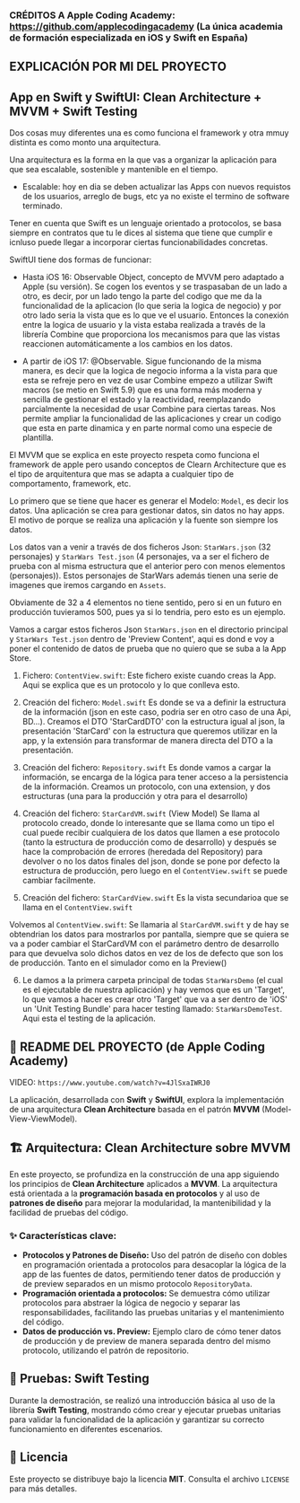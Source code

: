 
### CRÉDITOS A Apple Coding Academy: https://github.com/applecodingacademy (La única academia de formación especializada en iOS y Swift en España)
## EXPLICACIÓN POR MI DEL PROYECTO
## App en Swift y SwiftUI: Clean Architecture + MVVM + Swift Testing

Dos cosas muy diferentes una es como funciona el framework y otra mmuy distinta es como monto una arquitectura.

Una arquitectura es la forma en la que vas a organizar la aplicación para que sea escalable, sostenible y mantenible en el tiempo.
- Escalable: hoy en dia se deben actualizar las Apps con nuevos requistos de los usuarios, arreglo de bugs, etc ya no existe el termino de software terminado.

Tener en cuenta que Swift es un lenguaje orientado a protocolos, se basa siempre en contratos que tu le dices al sistema que tiene que cumplir e icnluso puede llegar a incorporar ciertas funcionabilidades concretas.

SwiftUI tiene dos formas de funcionar:
- Hasta iOS 16: Observable Object, concepto de MVVM pero adaptado a Apple (su versión). Se cogen los eventos y se traspasaban de un lado a otro, es decir, por un lado tengo la parte del codigo que me da la funcionalidad de la aplicacion (lo que seria la logica de negocio) y por otro lado seria la vista que es lo que ve el usuario. Entonces la conexión entre la logica de  usuario y la vista estaba realizada a través de la librería Combine que proporciona los mecanismos para que las vistas reaccionen automáticamente a los cambios en los datos.

- A partir de iOS 17: @Observable. Sigue funcionando de la misma manera, es decir que la logica de negocio informa a la vista para que esta se refreje pero en vez de usar Combine empezo a utilizar Swift macros (se metio en Swift 5.9) que es una forma más moderna y sencilla de gestionar el estado y la reactividad, reemplazando parcialmente la necesidad de usar Combine para ciertas tareas. Nos permite ampliar la funcionalidad de las aplicaciones y crear un codigo que esta en parte dinamica y en parte normal como una especie de plantilla.

El MVVM que se explica en este proyecto respeta como funciona el framework de apple pero usando conceptos de Clearn Architecture que es el tipo de arquitentura que mas se adapta a cualquier tipo de comportamento, framework, etc.

Lo primero que se tiene que hacer es generar el Modelo: `Model`, es decir los datos. Una aplicación se crea para gestionar datos, sin datos no hay apps. El motivo de porque se realiza una aplicación y la fuente son siempre los datos.

Los datos van a venir a través de dos ficheros Json: `StarWars.json` (32 personajes) y `StarWars Test.json` (4 personajes, va a ser el fichero de prueba con al misma estructura que el anterior pero con menos elementos (personajes)). Estos personajes de StarWars además tienen una serie de imagenes que iremos cargando en `Assets`.

Obviamente de 32 a 4 elementos no tiene sentido, pero si en un futuro en producción tuvieramos 500, pues ya si lo tendria, pero esto es un ejemplo.

Vamos a cargar estos ficheros Json `StarWars.json` en el directorio principal y `StarWars Test.json` dentro de 'Preview Content', aqui es dond e voy a poner el contenido de datos de prueba que no quiero que se suba a la App Store.

1. Fichero: `ContentView.swift`:
Este fichero existe cuando creas la App. Aqui se explica que es un protocolo y lo que conlleva esto.

2. Creación del fichero: `Model.swift`
Es donde se va a definir la estructura de la información (json en este caso, podria ser en otro caso de una Api, BD...).
Creamos el DTO 'StarCardDTO' con la estructura igual al json, la presentación 'StarCard' con la estructura que queremos utilizar en la app, y la extensión para transformar de manera directa del DTO a la presentación.

3. Creación del fichero: `Repository.swift`
Es donde vamos a cargar la información, se encarga de la lógica para tener acceso a la persistencia de la información.
Creamos un protocolo, con una extension, y dos estructuras (una para la producción y otra para el desarrollo)

4. Creación del fichero: `StarCardVM.swift` (View Model)
Se llama al protocolo creado, donde lo interesante que se llama como un tipo el cual puede recibir cualquiera de los datos que llamen a ese protocolo (tanto la estructura de producción como de desarrollo) y después se hace la comprobación de errores (heredada del Repository) para devolver o no los datos finales del json, donde se pone por defecto la estructura de producción, pero luego en el `ContentView.swift` se puede cambiar facilmente.

5. Creación del fichero: `StarCardView.swift`
Es la vista secundarioa que se llama en el `ContentView.swift`

Volvemos al `ContentView.swift`:
Se llamaria al `StarCardVM.swift` y de hay se obtendrian los datos para mostrarlos por pantalla, siempre que se quiera se va a poder cambiar el StarCardVM con el parámetro dentro de desarrollo para que devuelva solo dichos datos en vez de los de defecto que son los de producción. Tanto en el simulador como en la Preview()

6. Le damos a la primera carpeta principal de todas `StarWarsDemo` (el cual es el ejecutable de nuestra aplicación) y hay vemos que es un 'Target', lo que vamos a hacer es crear otro 'Target' que va a ser dentro de 'iOS' un 'Unit Testing Bundle' para hacer testing llamado: `StarWarsDemoTest`.
Aqui esta el testing de la aplicación.

## 🚀 README DEL PROYECTO (de Apple Coding Academy)
VIDEO: `https://www.youtube.com/watch?v=4JlSxaIWRJ0`

La aplicación, desarrollada con **Swift** y **SwiftUI**, explora la implementación de una arquitectura **Clean Architecture** basada en el patrón **MVVM** (Model-View-ViewModel).

## 🏗️ Arquitectura: Clean Architecture sobre MVVM

En este proyecto, se profundiza en la construcción de una app siguiendo los principios de **Clean Architecture** aplicados a **MVVM**. La arquitectura está orientada a la **programación basada en protocolos** y al uso de **patrones de diseño** para mejorar la modularidad, la mantenibilidad y la facilidad de pruebas del código.

### ✨ Características clave:

- **Protocolos y Patrones de Diseño:** Uso del patrón de diseño con dobles en programación orientada a protocolos para desacoplar la lógica de la app de las fuentes de datos, permitiendo tener datos de producción y de preview separados en un mismo protocolo `RepositoryData`.
- **Programación orientada a protocolos:** Se demuestra cómo utilizar protocolos para abstraer la lógica de negocio y separar las responsabilidades, facilitando las pruebas unitarias y el mantenimiento del código.
- **Datos de producción vs. Preview:** Ejemplo claro de cómo tener datos de producción y de preview de manera separada dentro del mismo protocolo, utilizando el patrón de repositorio.

## 🧪 Pruebas: Swift Testing

Durante la demostración, se realizó una introducción básica al uso de la librería **Swift Testing**, mostrando cómo crear y ejecutar pruebas unitarias para validar la funcionalidad de la aplicación y garantizar su correcto funcionamiento en diferentes escenarios.

## 📄 Licencia

Este proyecto se distribuye bajo la licencia **MIT**. Consulta el archivo `LICENSE` para más detalles.
